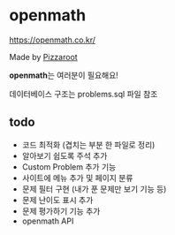 # openmath
https://openmath.co.kr/

Made by [Pizzaroot](https://www.youtube.com/c/Pizzaroot)

**openmath**는 여러분이 필요해요!

데이터베이스 구조는 problems.sql 파일 참조
## todo
- 코드 최적화 (겹치는 부분 한 파일로 정리)
- 알아보기 쉽도록 주석 추가
- Custom Problem 추가 기능
- 사이트에 메뉴 추가 및 페이지 분류
- 문제 필터 구현 (내가 푼 문제만 보기 기능 등)
- 문제 난이도 표시 추가
- 문제 평가하기 기능 추가
- openmath API
